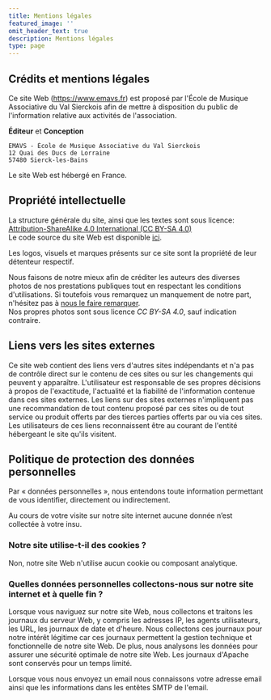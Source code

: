 ```yaml
---
title: Mentions légales
featured_image: ''
omit_header_text: true
description: Mentions légales
type: page
---
```



## Crédits et mentions légales

Ce site Web (https://www.emavs.fr) est proposé par l'École de Musique Associative du Val
Sierckois afin de mettre à disposition du public de l'information relative aux activités
de l'association.


__Éditeur__ et __Conception__

    EMAVS - École de Musique Associative du Val Sierckois  
    12 Quai des Ducs de Lorraine  
    57480 Sierck-les-Bains

Le site Web est hébergé en France.

## Propriété intellectuelle

La structure générale du site, ainsi que les textes sont sous licence:
[Attribution-ShareAlike 4.0 International (CC BY-SA 4.0)](https://creativecommons.org/licenses/by-sa/4.0/)  
Le code source du site Web est disponible [ici](https://github.com/EMAVS/website).

Les logos, visuels et marques présents sur ce site sont la propriété de leur détenteur
respectif.

Nous faisons de notre mieux afin de créditer les auteurs des diverses photos
de nos prestations publiques tout en respectant les conditions d'utilisations.
Si toutefois vous remarquez un manquement de notre part, n'hésitez pas à
[nous le faire remarquer](/contact).  
Nos propres photos sont sous licence _CC BY-SA 4.0_, sauf indication contraire.


## Liens vers les sites externes

Ce site web contient des liens vers d'autres sites indépendants et n'a pas de contrôle
direct sur le contenu de ces sites ou sur les changements qui peuvent y apparaître.
L'utilisateur est responsable de ses propres décisions à propos de l'exactitude,
l'actualité et la fiabilité de l'information contenue dans ces sites externes.
Les liens sur des sites externes n'impliquent pas une recommandation de tout contenu
proposé par ces sites ou de tout service ou produit offerts par des tierces parties
offerts par ou via ces sites. Les utilisateurs de ces liens reconnaissent être au
courant de l'entité hébergeant le site qu'ils visitent.


## Politique de protection des données personnelles

Par « données personnelles », nous entendons toute information permettant de vous
identifier, directement ou indirectement.

Au cours de votre visite sur notre site internet aucune donnée n’est collectée à votre
insu.

### Notre site utilise-t-il des cookies ?

Non, notre site Web n'utilise aucun cookie ou composant analytique.

### Quelles données personnelles collectons-nous sur notre site internet et à quelle fin ?

Lorsque vous naviguez sur notre site Web, nous collectons et traitons les journaux du
serveur Web, y compris les adresses IP, les agents utilisateurs, les URL, les journaux
de date et d'heure. Nous collectons ces journaux pour notre intérêt légitime car ces
journaux permettent la gestion technique et fonctionnelle de notre site Web. De plus,
nous analysons les données pour assurer une sécurité optimale de notre site Web.
Les journaux d'Apache sont conservés pour un temps limité.

Lorsque vous nous envoyez un email nous connaissons votre adresse email ainsi que les
informations dans les entêtes SMTP de l'email.
